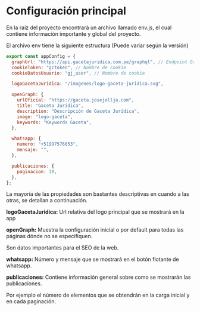 # Configuración principal

En la raíz del proyecto encontrará un archivo llamado env.js, el cual contiene
información importante y global del proyecto.

El archivo env tiene la siguiente estructura (Puede variar según la versión)

```js
export const appConfig = {
  graphUrl: "https://api.gacetajuridica.com.pe/graphql", // Endpoint Graphql
  cookieToken: "gctoken", // Nombre de cookie
  cookieDatosUsuario: "gj_user", // Nombre de cookie

  logoGacetaJuridica: "/imagenes/logo-gaceta-juridica.svg",

  openGraph: {
    urlOficial: "https://gaceta.josejollja.com",
    title: "Gaceta Jurídica",
    description: "Descripción de Gaceta Jurídica",
    image: "logo-gaceta",
    keywords: "Keywords Gaceta",
  },

  whatsapp: {
    numero: "+51997576053",
    mensaje: "",
  },

  publicaciones: {
    paginacion: 10,
  },
};
```

La mayoría de las propiedades son bastantes descriptivas en cuando a las otras, se detallan a continuación.

**logoGacetaJuridica:** Url relativa del logo principal que se mostrará en la app

**openGraph:** Muestra la configuración inicial o por default para todas las páginas dónde no se especifiquen.

Son datos importantes para el SEO de la web.

**whatsapp:** Número y mensaje que se mostrará en el botón flotante de whatsapp.

**publicaciones:** Contiene información general sobre como se mostrarán las publicaciones.

Por ejemplo el número de elementos que se obtendrán en la carga inicial y en cada paginación.
